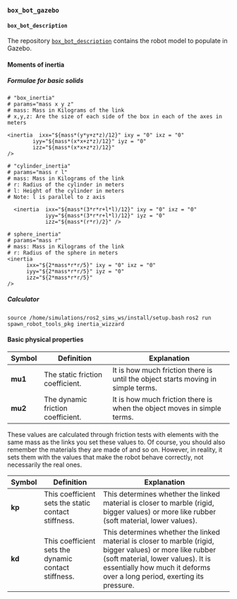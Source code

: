 ### `box_bot_gazebo`

#### `box_bot_description`

The repository [`box_bot_description`](https://github.com/ivogeorg/box_bot_description) contains the robot model to populate in Gazebo. 

#### Moments of inertia

##### Formulae for basic solids
```
# "box_inertia"
# params="mass x y z"
# mass: Mass in Kilograms of the link
# x,y,z: Are the size of each side of the box in each of the axes in meters

<inertia  ixx="${mass*(y*y+z*z)/12}" ixy = "0" ixz = "0"
        iyy="${mass*(x*x+z*z)/12}" iyz = "0"
        izz="${mass*(x*x+z*z)/12}"
/>

# "cylinder_inertia" 
# params="mass r l"
# mass: Mass in Kilograms of the link
# r: Radius of the cylinder in meters
# l: Height of the cylinder in meters
# Note: l is parallel to z axis

  <inertia  ixx="${mass*(3*r*r+l*l)/12}" ixy = "0" ixz = "0"
            iyy="${mass*(3*r*r+l*l)/12}" iyz = "0"
            izz="${mass*(r*r)/2}" />

# sphere_inertia"
# params="mass r"
# mass: Mass in Kilograms of the link
# r: Radius of the sphere in meters
<inertia  
      ixx="${2*mass*r*r/5}" ixy = "0" ixz = "0"
      iyy="${2*mass*r*r/5}" iyz = "0"
      izz="${2*mass*r*r/5}"
/>
```
##### Calculator

`source /home/simulations/ros2_sims_ws/install/setup.bash`
`ros2 run spawn_robot_tools_pkg inertia_wizzard`

#### Basic physical properties

| Symbol | Definition | Explanation
| --- | --- | --- |
| **mu1** | The static friction coefficient. | It is how much friction there is until the object starts moving in simple terms.|
| **mu2** | The dynamic friction coefficient. | It is how much friction there is when the object moves in simple terms. |

These values are calculated through friction tests with elements with the same mass as the links you set these values to. Of course, you should also remember the materials they are made of and so on. However, in reality, it sets them with the values that make the robot behave correctly, not necessarily the real ones.

| Symbol | Definition | Explanation
| --- | --- | --- |
| **kp** | This coefficient sets the static contact stiffness. | This determines whether the linked material is closer to marble (rigid, bigger values) or more like rubber (soft material, lower values). |
| **kd** | This coefficient sets the dynamic contact stiffness. | This determines whether the linked material is closer to marble (rigid, bigger values) or more like rubber (soft material, lower values). It is essentially how much it deforms over a long period, exerting its pressure. |

